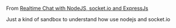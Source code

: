 From [Realtime Chat with NodeJS, socket.io and ExpressJs](http://net.tutsplus.com/tutorials/javascript-ajax/real-time-chat-with-nodejs-socket-io-and-expressjs/)

Just a kind of sandbox to understand how use nodejs and socket.io
